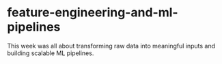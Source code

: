 # feature-engineering-and-ml-pipelines
This week was all about transforming raw data into meaningful inputs and building scalable ML pipelines.
